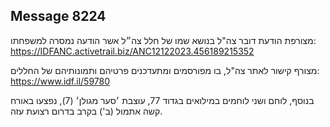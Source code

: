 ## Message 8224

מצורפת הודעת דובר צה"ל בנושא שמו של חלל צה״ל אשר הודעה נמסרה למשפחתו: https://IDFANC.activetrail.biz/ANC12122023.456189215352

מצורף קישור לאתר צה"ל, בו מפורסמים ומתעדכנים פרטיהם ותמונותיהם של החללים: https://www.idf.il/59780

בנוסף, לוחם ושני לוחמים במילואים בגדוד 77, עוצבת ׳סער מגולן׳ (7), נפצעו באורח קשה אתמול (ב') בקרב בדרום רצועת עזה.

